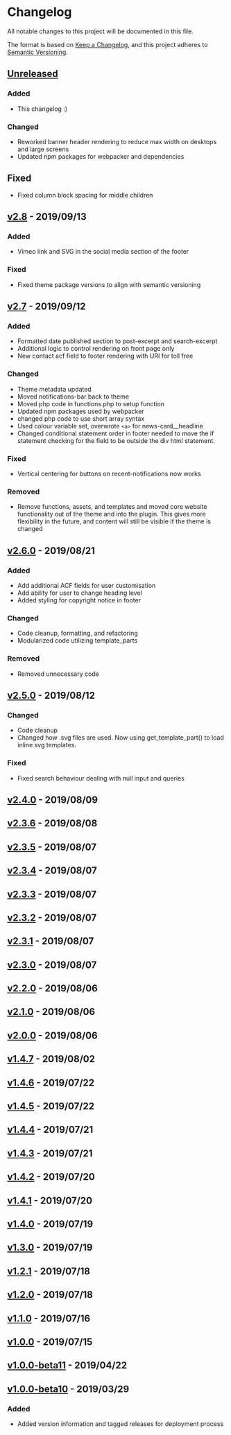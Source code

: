 # Changelog
All notable changes to this project will be documented in this file.

The format is based on [Keep a Changelog](https://keepachangelog.com/en/1.0.0/),
and this project adheres to [Semantic Versioning](https://semver.org/spec/v2.0.0.html).

## [Unreleased]
### Added
- This changelog :)

### Changed
- Reworked banner header rendering to reduce max width on desktops and large screens
- Updated npm packages for webpacker and dependencies

## Fixed
- Fixed column block spacing for middle children

## [v2.8] - 2019/09/13
### Added
- Vimeo link and SVG in the social media section of the footer
### Fixed
- Fixed theme package versions to align with semantic versioning

## [v2.7] - 2019/09/12
### Added
- Formatted date published section to post-excerpt and search-excerpt
- Additional logic to control rendering on front page only
- New contact acf field to footer rendering with URI for toll free

### Changed
- Theme metadata updated
- Moved notifications-bar back to theme
- Moved php code in functions.php to setup function
- Updated npm packages used by webpacker
- changed php code to use short array syntax
- Used colour variable set, overwrote `<a>` for news-card__headline
- Changed conditional statement order in footer needed to move the if statement checking for the
  field to be outside the div html statement.

### Fixed
- Vertical centering for buttons on recent-notifications now works

### Removed
- Remove functions, assets, and templates and moved core website functionality out of the theme and
  into the plugin.  This gives more flexibility in the future, and content will still be visible if
  the theme is changed

## [v2.6.0] - 2019/08/21
### Added
- Add additional ACF fields for user customisation
- Add ability for user to change heading level
- Added styling for copyright notice in footer

### Changed
- Code cleanup, formatting, and refactoring
- Modularized code utilizing template_parts

### Removed
- Removed unnecessary code

## [v2.5.0] - 2019/08/12
### Changed
- Code cleanup
- Changed how .svg files are used.  Now using get_template_part() to load inline svg templates.

### Fixed
- Fixed search behaviour dealing with null input and queries

## [v2.4.0] - 2019/08/09

## [v2.3.6] - 2019/08/08

## [v2.3.5] - 2019/08/07

## [v2.3.4] - 2019/08/07

## [v2.3.3] - 2019/08/07

## [v2.3.2] - 2019/08/07

## [v2.3.1] - 2019/08/07

## [v2.3.0] - 2019/08/07

## [v2.2.0] - 2019/08/06

## [v2.1.0] - 2019/08/06

## [v2.0.0] - 2019/08/06

## [v1.4.7] - 2019/08/02

## [v1.4.6] - 2019/07/22

## [v1.4.5] - 2019/07/22

## [v1.4.4] - 2019/07/21

## [v1.4.3] - 2019/07/21

## [v1.4.2] - 2019/07/20

## [v1.4.1] - 2019/07/20

## [v1.4.0] - 2019/07/19

## [v1.3.0] - 2019/07/19

## [v1.2.1] - 2019/07/18

## [v1.2.0] - 2019/07/18

## [v1.1.0] - 2019/07/16

## [v1.0.0] - 2019/07/15

## [v1.0.0-beta11] - 2019/04/22

## [v1.0.0-beta10] - 2019/03/29
### Added
- Added version information and tagged releases for deployment process

[Unreleased]: https://github.com/CityOfSarnia/sarnia.ca-theme/compare/master...HEAD
[v2.8]: https://github.com/CityOfSarnia/sarnia.ca-theme/compare/v2.7...v2.8
[v2.7]: https://github.com/CityOfSarnia/sarnia.ca-theme/compare/v2.6.0...v2.7
[v2.6.0]: https://github.com/CityOfSarnia/sarnia.ca-theme/compare/v2.5.0...v2.6.0
[v2.5.0]: https://github.com/CityOfSarnia/sarnia.ca-theme/compare/v2.4.0...v2.5.0
[v2.4.0]: https://github.com/CityOfSarnia/sarnia.ca-theme/compare/v2.3.6...v2.4.0
[v2.3.6]: https://github.com/CityOfSarnia/sarnia.ca-theme/compare/v2.3.5...v2.3.6
[v2.3.5]: https://github.com/CityOfSarnia/sarnia.ca-theme/compare/v2.3.4...v2.3.5
[v2.3.4]: https://github.com/CityOfSarnia/sarnia.ca-theme/compare/v2.3.3...v2.3.4
[v2.3.3]: https://github.com/CityOfSarnia/sarnia.ca-theme/compare/v2.3.2...v2.3.3
[v2.3.2]: https://github.com/CityOfSarnia/sarnia.ca-theme/compare/v2.3.1...v2.3.2
[v2.3.1]: https://github.com/CityOfSarnia/sarnia.ca-theme/compare/v2.3.0...v2.3.1
[v2.3.0]: https://github.com/CityOfSarnia/sarnia.ca-theme/compare/v2.2.0...v2.3.0
[v2.2.0]: https://github.com/CityOfSarnia/sarnia.ca-theme/compare/v2.1.0...v2.2.0
[v2.1.0]: https://github.com/CityOfSarnia/sarnia.ca-theme/compare/v2.0.0...v2.1.0
[v2.0.0]: https://github.com/CityOfSarnia/sarnia.ca-theme/compare/v1.4.7...v2.0.0
[v1.4.7]: https://github.com/CityOfSarnia/sarnia.ca-theme/compare/v1.4.6...v1.4.7
[v1.4.6]: https://github.com/CityOfSarnia/sarnia.ca-theme/compare/v1.4.5...v1.4.6
[v1.4.5]: https://github.com/CityOfSarnia/sarnia.ca-theme/compare/v1.4.4...v1.4.5
[v1.4.4]: https://github.com/CityOfSarnia/sarnia.ca-theme/compare/v1.4.3...v1.4.4
[v1.4.3]: https://github.com/CityOfSarnia/sarnia.ca-theme/compare/v1.4.2...v1.4.3
[v1.4.2]: https://github.com/CityOfSarnia/sarnia.ca-theme/compare/v1.4.1...v1.4.2
[v1.4.1]: https://github.com/CityOfSarnia/sarnia.ca-theme/compare/v1.4.0...v1.4.1
[v1.4.0]: https://github.com/CityOfSarnia/sarnia.ca-theme/compare/v1.3.0...v1.4.0
[v1.3.0]: https://github.com/CityOfSarnia/sarnia.ca-theme/compare/v1.2.1...v1.3.0
[v1.2.1]: https://github.com/CityOfSarnia/sarnia.ca-theme/compare/v1.2.0...v1.2.1
[v1.2.0]: https://github.com/CityOfSarnia/sarnia.ca-theme/compare/v1.1.0...v1.2.0
[v1.1.0]: https://github.com/CityOfSarnia/sarnia.ca-theme/compare/v1.0.0...v1.1.0
[v1.0.0]: https://github.com/CityOfSarnia/sarnia.ca-theme/compare/v1.0.0-beta11...v1.0.0
[v1.0.0-beta11]: https://github.com/CityOfSarnia/sarnia.ca-theme/compare/v1.0.0-beta10...v1.0.0-beta11
[v1.0.0-beta10]: https://github.com/CityOfSarnia/sarnia.ca-theme/releases/tag/v1.0.0-beta10
